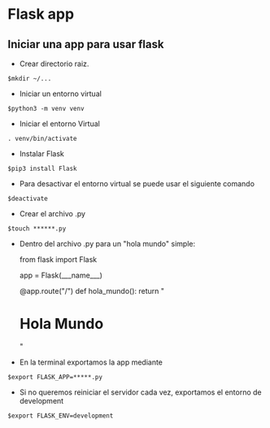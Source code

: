 # Flask app 

## Iniciar una app para usar flask

- Crear directorio raiz.

`$mkdir ~/...`

- Iniciar un entorno virtual

`$python3 -m venv venv`

- Iniciar el entorno Virtual

`. venv/bin/activate`

- Instalar Flask

`$pip3 install Flask`

- Para desactivar el entorno virtual se puede usar el siguiente comando

`$deactivate`

- Crear el archivo .py

`$touch ******.py`

- Dentro del archivo .py para un "hola mundo" simple:

    from flask import Flask

    app = Flask(__\_name_\__)
 
    @app.route("/")
        def hola_mundo():
           return "<h1>Hola Mundo</h1>"

- En la terminal exportamos la app mediante

`$export FLASK_APP=*****.py`

- Si no queremos reiniciar el servidor cada vez, exportamos el entorno de development

`$export FLASK_ENV=development`
